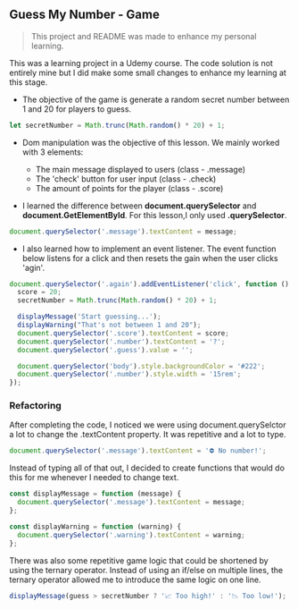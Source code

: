 ## Guess My Number - Game

> This project and README was made to enhance my personal learning.

This was a learning project in a Udemy course. The code solution is not entirely mine but I did make some small changes to enhance my learning at this stage.

- The objective of the game is generate a random secret number between 1 and 20 for players to guess.

```javascript
let secretNumber = Math.trunc(Math.random() * 20) + 1;
```

- Dom manipulation was the objective of this lesson. We mainly worked with 3 elements:

  - The main message displayed to users (class - .message)
  - The 'check' button for user input (class - .check)
  - The amount of points for the player (class - .score)

- I learned the difference between **document.querySelector** and **document.GetElementById**. For this lesson,I only used **.querySelector**.

```javascript
document.querySelector('.message').textContent = message;
```

- I also learned how to implement an event listener. The event function below listens for a click and then resets the gain when the user clicks 'agin'.

```javascript
document.querySelector('.again').addEventListener('click', function () {
  score = 20;
  secretNumber = Math.trunc(Math.random() * 20) + 1;

  displayMessage('Start guessing...');
  displayWarning("That's not between 1 and 20");
  document.querySelector('.score').textContent = score;
  document.querySelector('.number').textContent = '?';
  document.querySelector('.guess').value = '';

  document.querySelector('body').style.backgroundColor = '#222';
  document.querySelector('.number').style.width = '15rem';
});
```

### Refactoring

After completing the code, I noticed we were using document.querySelctor a lot to change the .textContent property. It was repetitive and a lot to type.

```javascript
document.querySelector('.message').textContent = '⛔️ No number!';
```

Instead of typing all of that out, I decided to create functions that would do this for me whenever I needed to change text.

```javascript
const displayMessage = function (message) {
  document.querySelector('.message').textContent = message;
};

const displayWarning = function (warning) {
  document.querySelector('.warning').textContent = warning;
};
```

There was also some repetitive game logic that could be shortened by using the ternary operator. Instead of using an if/else on multiple lines, the ternary operator allowed me to introduce the same logic on one line.

```javascript
displayMessage(guess > secretNumber ? '📈 Too high!' : '📉 Too low!');
```
